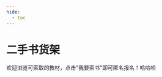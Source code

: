 ```yaml
---
hide:
  - toc
---
```

# 二手书货架

欢迎浏览可索取的教材，点击"我要索书"即可匿名报名！哈哈哈

<div id="bookshelf"></div>

<script src="/bookshelf.js"></script> 

<style>
.md-sidebar, .md-nav--secondary { display: none !important; }
.md-content { max-width: 100vw !important; }
</style> 